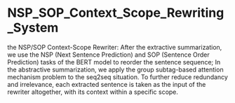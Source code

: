# NSP_SOP_Context_Scope_Rewriting_System
the NSP/SOP Context-Scope Rewriter: After the extractive summarization, we use the NSP (Next Sentence Prediction) and SOP (Sentence Order Prediction) tasks of the BERT model to reorder the sentence sequence; In the abstractive summarization, we apply the group subtag-based attention mechanism problem to the seq2seq situation. To further reduce redundancy and irrelevance, each extracted sentence is taken as the input of the rewriter altogether, with its context within a specific scope.
